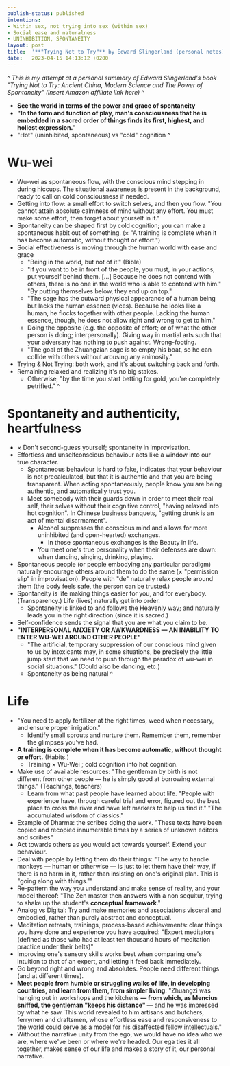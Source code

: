 ```yaml
---
publish-status: published
intentions:
- Within sex, not trying into sex (within sex)
- Social ease and naturalness
- UNINHIBITION, SPONTANEITY
layout: post
title:  '**"Trying Not to Try"** by Edward Slingerland (personal notes)'
date:   2023-04-15 14:13:12 +0200
---
```

^
_This is my attempt at a personal summary of Edward Slingerland's book "Trying Not to Try: Ancient China, Modern Science and The Power of Spontaneity" (insert Amazon affiliate link here)_
^
* **See the world in terms of the power and grace of spontaneity**
* **"In the form and function of play, man's consciousness that he is embedded in a sacred order of things finds its first, highest, and holiest expression.**"
* "Hot" (uninhibited, spontaneous) vs "cold" cognition
^
# Wu-wei
* Wu-wei as spontaneous flow, with the conscious mind stepping in during hiccups. The situational awareness is present in the background, ready to call on cold consciousness if needed.
* Getting into flow: a small effort to switch selves, and then you flow. "You cannot attain absolute calmness of mind without any effort. You must make some effort, then forget about yourself in it."
* Spontaneity can be shaped first by cold cognition; you can make a spontaneous habit out of something. (× "A training is complete when it has become automatic, without thought or effort.")
* Social effectiveness is moving through the human world with ease and grace
	* <a name="^in-the-world-not-of-it"></a>"Being in the world, but not of it." (Bible)
	* "If you want to be in front of the people, you must, in your actions, put yourself behind them. [...] Because he does not contend with others, there is no one in the world who is able to contend with him." "By putting themselves below, they end up on top."
	* "The sage has the outward physical appearance of a human being but lacks the human essence (vices). Because he looks like a human, he flocks together with other people. Lacking the human essence, though, he does not allow right and wrong to get to him."
	* <a name="^do-the-opposite"></a>Doing the opposite (e.g. the opposite of effort; or of what the other person is doing; interpersonally). Giving way in martial arts such that your adversary has nothing to push against. Wrong-footing.
	* "The goal of the Zhuangzian sage is to empty his boat, so he can collide with others without arousing any animosity."
* Trying & Not Trying: both work, and it's about switching back and forth.
* Remaining relaxed and realizing it's no big stakes.
	* Otherwise, "by the time you start betting for gold, you're completely petrified."
^
# Spontaneity and authenticity, heartfulness
* × Don't second-guess yourself; spontaneity in improvisation.
* <a name="^spontaneity-hard-to-fake"></a>Effortless and unselfconscious behaviour acts like a window into our true character.
	* Spontaneous behaviour is hard to fake, indicates that your behaviour is not precalculated, but that it is authentic and that you are being transparent. When acting spontaneously, people know you are being authentic, and automatically trust you.
	* Meet somebody with their guards down in order to meet their real self, their selves without their cognitive control, "having relaxed into hot cognition". In Chinese business banquets, "getting drunk is an act of mental disarmament".
		* Alcohol suppresses the conscious mind and allows for more uninhibited (and open-hearted) exchanges.
			* In those spontaneous exchanges is the Beauty in life.
		* You meet one's true personality when their defenses are down: when dancing, singing, drinking, playing.
* <a name="^spontaneous-people"></a>Spontaneous people (or people embodying any particular paradigm) naturally encourage others around them to do the same (× "permission slip" in improvisation). People with "de" naturally relax people around them (the body feels safe, the person can be trusted.)
* Spontaneity is life making things easier for you, and for everybody. (Transparency.) Life (lives) naturally get into order.
	* Spontaneity is linked to and follows the Heavenly way; and naturally leads you in the right direction (since it is sacred.)
* Self-confidence sends the signal that you are what you claim to be.
* **"INTERPERSONAL ANXIETY OR AWKWARDNESS — AN INABILITY TO ENTER WU-WEI AROUND OTHER PEOPLE"**
	* "The artificial, temporary suppression of our conscious mind given to us by intoxicants may, in some situations, be precisely the little jump start that we need to push through the paradox of wu-wei in social situations." (Could also be dancing, etc.)
	* Spontaneity as being natural
^
# Life
* "You need to apply fertilizer at the right times, weed when necessary, and ensure proper irrigation."
	* Identify small sprouts and nurture them. Remember them, remember the glimpses you've had.
* **A training is complete when it has become automatic, without thought or effort.** (Habits.)
	* Training × Wu-Wei ; cold cognition into hot cognition.
* Make use of available resources: "The gentleman by birth is not different from other people — he is simply good at borrowing external things." (Teachings, teachers)
	* Learn from what past people have learned about life. "People with experience have, through careful trial and error, figured out the best place to cross the river and have left markers to help us find it." "The accumulated wisdom of classics."
* Example of Dharma: the scribes doing the work. "These texts have been copied and recopied innumerable times by a series of unknown editors and scribes"
* Act towards others as you would act towards yourself. Extend your behaviour.
* Deal with people by letting them do their things: "The way to handle monkeys — human or otherwise — is just to let them have their way, if there is no harm in it, rather than insisting on one's original plan. This is "going along with things.""
* Re-pattern the way you understand and make sense of reality, and your model thereof: "The Zen master then answers with a non sequitur, trying to shake up the student's **conceptual framework**."
* Analog vs Digital: Try and make memories and associations visceral and embodied, rather than purely abstract and conceptual.
* Meditation retreats, trainings, process-based achievements: clear things you have done and experience you have acquired: "Expert meditators (defined as those who had at least ten thousand hours of meditation practice under their belts)"
* Improving one's sensory skills works best when comparing one's intuition to that of an expert, and letting it feed back immediately.
* Go beyond right and wrong and absolutes. People need different things (and at different times).
* **Meet people from humble or struggling walks of life, in developing countries, and learn from them, from simpler living**: "Zhuangzi was hanging out in workshops and the kitchens **— from which, as Mencius sniffed, the gentleman "keeps his distance" —** and he was impressed by what he saw. This world revealed to him artisans and butchers, ferrymen and draftsmen, whose effortless ease and responsiveness to the world could serve as a model for his disaffected fellow intellectuals."
* Without the narrative unity from the ego, we would have no idea who we are, where we've been or where we're headed. Our ega ties it all together, makes sense of our life and makes a story of it, our personal narrative.